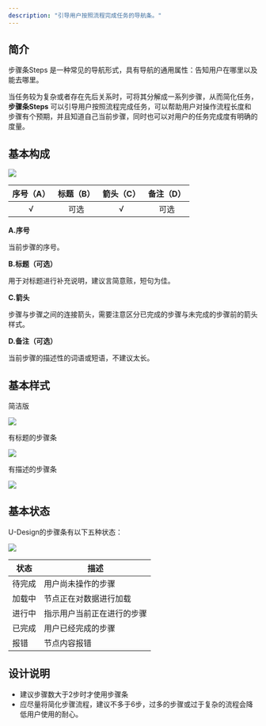 ```yaml
---
description: "引导用户按照流程完成任务的导航条。"
---
```


## 简介

步骤条Steps 是一种常见的导航形式，具有导航的通用属性：告知用户在哪里以及能去哪里。

当任务较为复杂或者存在先后关系时，可将其分解成一系列步骤，从而简化任务，**步骤条Steps** 可以引导用户按照流程完成任务，可以帮助用户对操作流程长度和步骤有个预期，并且知道自己当前步骤，同时也可以对用户的任务完成度有明确的度量。




## 基本构成


![](https://www-s.ucloud.cn/2022/08/e896d7c49ceb3d7c0c1cf9cb8a7d32f3_1660739155584.png)

| 序号（A） | 标题（B） |箭头（C） |备注（D） |
| :-----: | :-----: |:-----: |:-----: |
|    √    |   可选    |  √  | 可选  |

**A.序号**

当前步骤的序号。

**B.标题（可选）**

用于对标题进行补充说明，建议言简意赅，短句为佳。

**C.箭头**

步骤与步骤之间的连接箭头，需要注意区分已完成的步骤与未完成的步骤前的箭头样式。

**D.备注（可选）**

当前步骤的描述性的词语或短语，不建议太长。




## 基本样式

简洁版

![](https://www-s.ucloud.cn/2022/08/711c81367ecd10f8e34f25fc4d2829ff_1660739155586.png)

有标题的步骤条

![](https://www-s.ucloud.cn/2022/08/e2d2ee668af4cb0f8803d5124d917e9e_1660739155587.png)

有描述的步骤条

![](https://www-s.ucloud.cn/2022/08/5491e0a6bc7f64da0ed09e4569793f0b_1660739155589.png)



## 基本状态

U-Design的步骤条有以下五种状态：

![](https://www-s.ucloud.cn/2022/08/61bcaf858b6c0b8513c95dc8588a7832_1660739155591.png)

| 状态   | 描述                       |
| ------ | -------------------------- |
| 待完成 | 用户尚未操作的步骤         |
| 加载中 | 节点正在对数据进行加载     |
| 进行中 | 指示用户当前正在进行的步骤 |
| 已完成 | 用户已经完成的步骤         |
| 报错   | 节点内容报错               |




## 设计说明

- 建议步骤数大于2步时才使用步骤条
- 应尽量将简化步骤流程，建议不多于6步，过多的步骤或过于复杂的流程会降低用户使用的耐心。
